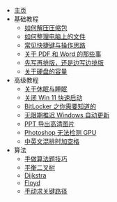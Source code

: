 * [主页](/)
* 基础教程
    * [如何解压压缩包](pages/basic/unzip.md)
    * [如何整理电脑上的文件](pages/basic/manage_files.md)
    * [常见快捷键与操作思路](pages/basic/shortcut.md)
    * [关于 PDF 和 Word 的那些事](pages/basic/pdf.md)
    * [先写再排版，还是边写边排版](pages/basic/typesetting.md)
    * [关于硬盘的容量](pages/basic/disk_capacity.md)
* 高级教程
	* [关于休眠与睡眠](pages/advance/sleep.md)
	* [关闭 Win 11 快速启动](pages/advance/faststartup.md)
	* [BitLocker 之你需要知道的](pages/advance/bitlocker.md)
	* [无限期推迟 Windows 自动更新](pages/advance/delay_update.md)
	* [PPT 导出高清图片](pages/advance/ppt_image.md)
	* [Photoshop 无法检测 GPU](pages/advance/ps_gpu.md)
	* [中英文混排时加空格](pages/advance/spaces.md)
* 算法
    * [手做算法题技巧](pages/algo/cheat.md)
    * [平衡二叉树](pages/algo/avl.md)
    * [Dijkstra](pages/algo/dijkstra.md)
    * [Floyd](pages/algo/floyd.md)
    * [手动求关键路径](pages/algo/aoe.md)